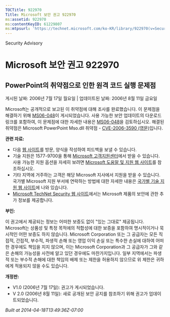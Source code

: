 ```yaml
---
TOCTitle: 922970
Title: Microsoft 보안 권고 922970
ms:assetid: 922970
ms:contentKeyID: 61229807
ms:mtpsurl: 'https://technet.microsoft.com/ko-KR/library/922970(v=Security.10)'
---
```


Security Advisory

Microsoft 보안 권고 922970
==========================

PowerPoint의 취약점으로 인한 원격 코드 실행 문제점
--------------------------------------------------

게시된 날짜: 2006년 7월 17일 월요일 | 업데이트된 날짜: 2006년 8월 11일 금요일

Microsoft는 공개적으로 보고된 이 취약점에 대해 조사를 완료했습니다. 이 문제점을 해결하기 위해 [MS06-048](http://technet.microsoft.com/security/bulletin/ms06-048)이 게시되었습니다. 사용 가능한 보안 업데이트의 다운로드 링크를 포함하여, 이 문제점에 대한 자세한 내용은 [MS06-048](http://technet.microsoft.com/security/bulletin/ms06-048)을 검토하십시오. 해결된 취약점은 Microsoft PowerPoint Mso.dll 취약점 - [CVE-2006-3590 (영문)](http://www.cve.mitre.org/cgi-bin/cvename.cgi?name=cve-2006-3590)입니다.

**관련 자료:**

-   다음 [웹 사이트](https://support.microsoft.com/common/survey.aspx?scid=sw;en;1257&amp;showpage=1&amp;ws=technet&amp;sd=tech)를 방문, 양식을 작성하여 피드백을 보낼 수 있습니다.
-   기술 지원은 1577-9700을 통해 [Microsoft 고객지원센터](http://go.microsoft.com/fwlink/?linkid=21131)에서 받을 수 있습니다. 사용 가능한 지원 옵션을 자세히 보려면 [Microsoft 도움말 및 지원 웹 사이트](http://support.microsoft.com/)를 참조하십시오.
-   기타 지역에 거주하는 고객은 해당 Microsoft 지사에서 지원을 받을 수 있습니다. 국가별 Microsoft 지원 부서에 연락하는 방법에 대한 자세한 내용은 [국가별 기술 지원 웹 사이트](http://go.microsoft.com/fwlink/?linkid=21155)에 나와 있습니다.
-   [Microsoft TechNet Security 웹 사이트](http://www.microsoft.com/korea/technet/security/)에서는 Microsoft 제품의 보안에 관한 추가 정보를 제공합니다.

**부인:**

이 권고에서 제공되는 정보는 어떠한 보증도 없이 "있는 그대로" 제공됩니다. Microsoft는 상품성 및 특정 목적에의 적합성에 대한 보증을 포함하여 명시적이거나 묵시적인 어떤 보증도 하지 않습니다. Microsoft Corporation 또는 그 공급자는 모든 직접적, 간접적, 부수적, 파생적 손해 또는 영업 이익 손실 또는 특수한 손실에 대하여 어떠한 경우에도 책임을 지지 않으며, 이는 Microsoft Corporation과 그 공급자가 그와 같은 손해의 가능성을 사전에 알고 있던 경우에도 마찬가지입니다. 일부 지역에서는 파생적 또는 부수적 손해에 대한 책임의 배제 또는 제한을 허용하지 않으므로 위 제한은 귀하에게 적용되지 않을 수도 있습니다.

**개정판:**

-   V1.0 (2006년 7월 17일): 권고가 게시되었습니다.
-   V 2.0 (2006년 8월 11일): 새로 공개된 보안 공지를 참조하기 위해 권고가 업데이트되었습니다.

*Built at 2014-04-18T13:49:36Z-07:00*
